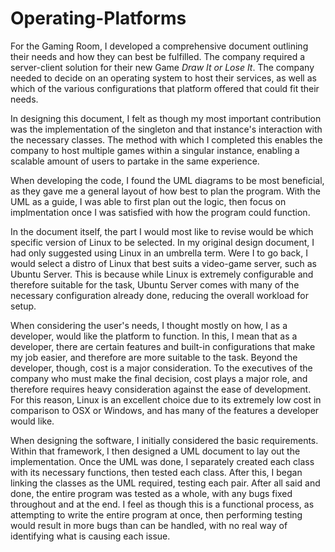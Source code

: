 # Operating-Platforms

For the Gaming Room, I developed a comprehensive document outlining their needs and how they can best be fulfilled. The company required a server-client solution for their new Game _Draw It or Lose It_. 
The company needed to decide on an operating system to host their services, as well as which of the various configurations that platform offered that could fit their needs. 

In designing this document, I felt as though my most important contribution was the implementation of the singleton and that instance's interaction with the necessary classes. The method with which I completed this 
enables the company to host multiple games within a singular instance, enabling a scalable amount of users to partake in the same experience. 

When developing the code, I found the UML diagrams to be most beneficial, as they gave me a general layout of how best to plan the program. With the UML as a guide, I was able to first plan out the logic, then focus on implmentation
once I was satisfied with how the program could function.

In the document itself, the part I would most like to revise would be which specific version of Linux to be selected. In my original design document, I had only suggested using Linux in an umbrella term. Were I to go back, I would select
a distro of Linux that best suits a video-game server, such as Ubuntu Server. This is because while Linux is extremely configurable and therefore suitable for the task, Ubuntu Server comes with many of the necessary configuration already done,
reducing the overall workload for setup.

When considering the user's needs, I thought mostly on how, I as a developer, would like the platform to function. In this, I mean that as a developer, there are certain features and built-in configurations that make my job easier, and therefore
are more suitable to the task. Beyond the developer, though, cost is a major consideration. To the executives of the company who must make the final decision, cost plays a major role, and therefore requires heavy consideration against the ease
of development. For this reason, Linux is an excellent choice due to its extremely low cost in comparison to OSX or Windows, and has many of the features a developer would like.

When designing the software, I initially considered the basic requirements. Within that framework, I then designed a UML document to lay out the implementation. Once the UML was done, I separately created each class with its necessary functions, then
tested each class. After this, I began linking the classes as the UML required, testing each pair. After all said and done, the entire program was tested as a whole, with any bugs fixed throughout and at the end. I feel as though this is a functional
process, as attempting to write the entire program at once, then performing testing would result in more bugs than can be handled, with no real way of identifying what is causing each issue.

